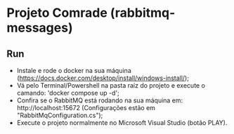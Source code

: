 # Projeto Comrade (rabbitmq-messages)

## Run
- Instale e rode o docker na sua máquina (https://docs.docker.com/desktop/install/windows-install/);
- Vá pelo Terminal/Powershell na pasta raíz do projeto e execute o camando: 'docker compose up -d';
- Confira se o RabbitMQ está rodando na sua máquina em: http://localhost:15672 (Configurações estão em "RabbitMqConfiguration.cs");
- Execute o projeto normalmente no Microsoft Visual Studio (botão PLAY).